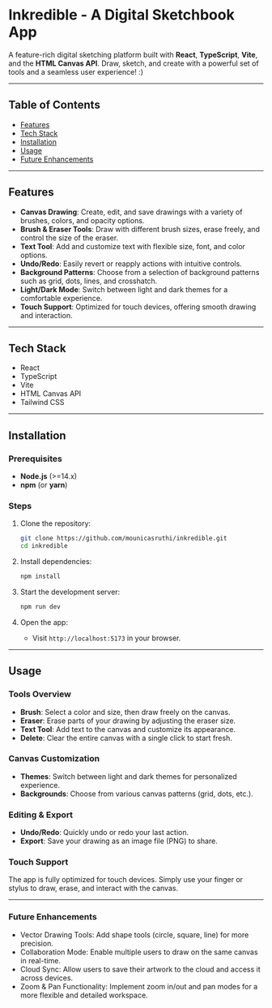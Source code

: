 # Inkredible - A Digital Sketchbook App

A feature-rich digital sketching platform built with **React**, **TypeScript**, **Vite**, and the **HTML Canvas API**. Draw, sketch, and create with a powerful set of tools and a seamless user experience! :)

---

## Table of Contents

- [Features](#features)
- [Tech Stack](#tech-stack)
- [Installation](#installation)
- [Usage](#usage)
- [Future Enhancements](#future-enhancements)

---

## Features

- **Canvas Drawing**: Create, edit, and save drawings with a variety of brushes, colors, and opacity options.
- **Brush & Eraser Tools**: Draw with different brush sizes, erase freely, and control the size of the eraser.
- **Text Tool**: Add and customize text with flexible size, font, and color options.
- **Undo/Redo**: Easily revert or reapply actions with intuitive controls.
- **Background Patterns**: Choose from a selection of background patterns such as grid, dots, lines, and crosshatch.
- **Light/Dark Mode**: Switch between light and dark themes for a comfortable experience.
- **Touch Support**: Optimized for touch devices, offering smooth drawing and interaction.

---

## Tech Stack

- React
- TypeScript
- Vite
- HTML Canvas API
- Tailwind CSS

---

## Installation

### Prerequisites

- **Node.js** (>=14.x)
- **npm** (or **yarn**)

### Steps

1. Clone the repository:
    ```bash
    git clone https://github.com/mounicasruthi/inkredible.git
    cd inkredible
    ```

2. Install dependencies:
    ```bash
    npm install
    ```

3. Start the development server:
    ```bash
    npm run dev
    ```

4. Open the app:
    - Visit `http://localhost:5173` in your browser.

---

## Usage

### Tools Overview

- **Brush**: Select a color and size, then draw freely on the canvas.
- **Eraser**: Erase parts of your drawing by adjusting the eraser size.
- **Text Tool**: Add text to the canvas and customize its appearance.
- **Delete**: Clear the entire canvas with a single click to start fresh.
  
### Canvas Customization

- **Themes**: Switch between light and dark themes for personalized experience.
- **Backgrounds**: Choose from various canvas patterns (grid, dots, etc.).
  
### Editing & Export

- **Undo/Redo**: Quickly undo or redo your last action.
- **Export**: Save your drawing as an image file (PNG) to share.

### Touch Support

The app is fully optimized for touch devices. Simply use your finger or stylus to draw, erase, and interact with the canvas.

---


### Future Enhancements

- Vector Drawing Tools: Add shape tools (circle, square, line) for more precision.
- Collaboration Mode: Enable multiple users to draw on the same canvas in real-time.
- Cloud Sync: Allow users to save their artwork to the cloud and access it across devices.
- Zoom & Pan Functionality: Implement zoom in/out and pan modes for a more flexible and detailed workspace.
